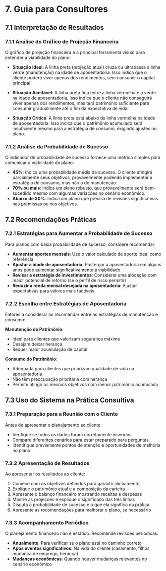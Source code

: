 # 7. Guia para Consultores

## 7.1 Interpretação de Resultados

### 7.1.1 Análise do Gráfico de Projeção Financeira

O gráfico de projeção financeira é a principal ferramenta visual para entender a viabilidade do plano:

- **Situação Ideal**: A linha preta (projeção atual) cruza ou ultrapassa a linha verde (manutenção) na idade de aposentadoria. Isso indica que o cliente poderá viver apenas dos rendimentos, sem consumir o capital principal.

- **Situação Aceitável**: A linha preta fica entre a linha vermelha e a verde na idade de aposentadoria. Isso indica que o cliente não conseguirá viver apenas dos rendimentos, mas terá patrimônio suficiente para consumir gradualmente até o fim da expectativa de vida.

- **Situação Crítica**: A linha preta está abaixo da linha vermelha na idade de aposentadoria. Isso indica que o patrimônio acumulado será insuficiente mesmo para a estratégia de consumo, exigindo ajustes no plano.

### 7.1.2 Análise da Probabilidade de Sucesso

O indicador de probabilidade de sucesso fornece uma métrica simples para comunicar a viabilidade do plano:

- **45%**: Indica uma probabilidade média de sucesso. O cliente atingirá parcialmente seus objetivos, provavelmente podendo implementar a estratégia de consumo, mas não a de manutenção.
- **70% ou mais**: Indica um plano robusto, que provavelmente será bem-sucedido mesmo com algumas variações no cenário econômico.
- **Abaixo de 30%**: Indica um plano que precisa de revisões significativas nas premissas ou nos objetivos.

## 7.2 Recomendações Práticas

### 7.2.1 Estratégias para Aumentar a Probabilidade de Sucesso

Para planos com baixa probabilidade de sucesso, considere recomendar:

- **Aumentar aportes mensais**: Use o valor calculado de aporte ideal como referência
- **Ajustar a idade de aposentadoria**: Postergar a aposentadoria em alguns anos pode aumentar significativamente a viabilidade
- **Revisar a estratégia de investimentos**: Considerar uma alocação com maior potencial de retorno (se o perfil de risco permitir)
- **Reduzir a renda mensal desejada na aposentadoria**: Ajustar expectativas para valores mais factíveis

### 7.2.2 Escolha entre Estratégias de Aposentadoria

Fatores a considerar ao recomendar entre as estratégias de manutenção e consumo:

**Manutenção do Patrimônio**:

- Ideal para clientes que valorizam segurança máxima
- Desejam deixar herança
- Requer maior acumulação de capital

**Consumo do Patrimônio**:

- Adequada para clientes que priorizam qualidade de vida na aposentadoria
- Não têm preocupação prioritária com herança
- Permite atingir os mesmos objetivos com menor patrimônio acumulado

## 7.3 Uso do Sistema na Prática Consultiva

### 7.3.1 Preparação para a Reunião com o Cliente

Antes de apresentar o planejamento ao cliente:

- Verifique se todos os dados foram corretamente inseridos
- Compare diferentes cenários para estar preparado para perguntas
- Identifique previamente pontos de atenção e oportunidades de melhoria no plano

### 7.3.2 Apresentação de Resultados

Ao apresentar os resultados ao cliente:

1. Comece com os objetivos definidos para garantir alinhamento
2. Explique o patrimônio atual e a composição da carteira
3. Apresente o balanço financeiro mostrando receitas e despesas
4. Mostre as projeções e explique o significado das três linhas
5. Discuta a probabilidade de sucesso e o que ela significa na prática
6. Apresente as recomendações para melhorar o plano, se necessário

### 7.3.3 Acompanhamento Periódico

O planejamento financeiro não é estático. Recomende revisões periódicas:

- **Anualmente**: Para verificar se o plano está no caminho correto
- **Após eventos significativos**: Na vida do cliente (casamento, filhos, mudança de emprego, herança)
- **Mudanças econômicas**: Quando houver mudanças relevantes no cenário econômico
